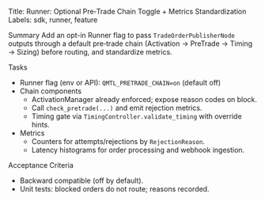 Title: Runner: Optional Pre‑Trade Chain Toggle + Metrics Standardization
Labels: sdk, runner, feature

Summary
Add an opt-in Runner flag to pass `TradeOrderPublisherNode` outputs through a default pre‑trade chain (Activation → PreTrade → Timing → Sizing) before routing, and standardize metrics.

Tasks
- Runner flag (env or API): `QMTL_PRETRADE_CHAIN=on` (default off)
- Chain components
  - ActivationManager already enforced; expose reason codes on block.
  - Call `check_pretrade(...)` and emit rejection metrics.
  - Timing gate via `TimingController.validate_timing` with override hints.
- Metrics
  - Counters for attempts/rejections by `RejectionReason`.
  - Latency histograms for order processing and webhook ingestion.

Acceptance Criteria
- Backward compatible (off by default).
- Unit tests: blocked orders do not route; reasons recorded.

